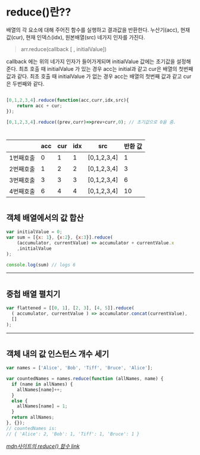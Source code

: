 # reduce()란??
배열의 각 요소에 대해 주어진 함수를 실행하고 결과값을 반환한다.
누산기(acc), 현재 값(cur), 현재 인덱스(idx), 원본배열(src) 네가지 인자를 가진다.

>arr.reduce(callback [ , initialValue])

callback 에는 위의 네가지 인자가 들어가게되며 initialValue 값에는 초기값을 설정해준다.
최초 호출 때 initialValue 가 있는 경우 acc는 initial과 같고 cur은 배열의 첫번째 값과 같다.
최초 호출 때 initialValue 가 없는 경우 acc는 배열의 첫번째 값과 같고 cur은 두번째와 같다.

```javascript

[0,1,2,3,4].reduce(function(acc,curr,idx,src){
    return acc + cur;
});

[0,1,2,3,4].reduce((prev,curr)=>prev+curr,0); // 초기값으로 0을 줌.
```  

#
#

||acc|cur|idx|src|반환 값|
|--|--|--|--|--|--|
|1번째호출|0|1|1|[0,1,2,3,4]|1|
|2번째호출|1|2|2|[0,1,2,3,4]|3|
|3번째호출|3|3|3|[0,1,2,3,4]|6|
|4번째호출|6|4|4|[0,1,2,3,4]|10|




#
#
#
## 객체 배열에서의 값 합산
```javascript
var initialValue = 0;
var sum = [{x: 1}, {x:2}, {x:3}].reduce(
    (accumulator, currentValue) => accumulator + currentValue.x
    ,initialValue
);

console.log(sum) // logs 6
```
---
#
#

## 중첩 배열 펼치기
```javascript
var flattened = [[0, 1], [2, 3], [4, 5]].reduce(
  ( accumulator, currentValue ) => accumulator.concat(currentValue),
  []
);
```
---
#
#
## 객체 내의 값 인스턴스 개수 세기
```javascript
var names = ['Alice', 'Bob', 'Tiff', 'Bruce', 'Alice'];

var countedNames = names.reduce(function (allNames, name) {
  if (name in allNames) {
    allNames[name]++;
  }
  else {
    allNames[name] = 1;
  }
  return allNames;
}, {});
// countedNames is:
// { 'Alice': 2, 'Bob': 1, 'Tiff': 1, 'Bruce': 1 }
```

*[mdn사이트의 reduce() 함수 link](https://developer.mozilla.org/ko/docs/Web/JavaScript/Reference/Global_Objects/Array/Reduce)*


